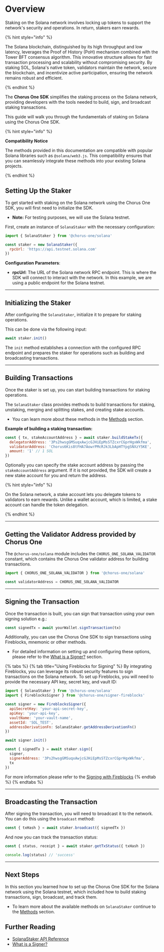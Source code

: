 # Overview

Staking on the Solana network involves locking up tokens to support the network's security and operations. In return, stakers earn rewards.

{% hint style="info" %}

The Solana blockchain, distinguished by its high throughput and low latency, leverages the Proof of History (PoH) mechanism combined with the Tower BFT consensus algorithm. This innovative structure allows for fast transaction processing and scalability without compromising security. By staking SOL, Solana's native token, validators maintain the network, secure the blockchain, and incentivize active participation, ensuring the network remains robust and efficient.

{% endhint %}

The **Chorus One SDK** simplifies the staking process on the Solana network, providing developers with the tools needed to build, sign, and broadcast staking transactions.

This guide will walk you through the fundamentals of staking on Solana using the Chorus One SDK.

{% hint style="info" %}

**Compatibility Notice**

The methods provided in this documentation are compatible with popular Solana libraries such as `@solana/web3.js`. This compatibility ensures that you can seamlessly integrate these methods into your existing Solana projects.

{% endhint %}

## Setting Up the Staker

To get started with staking on the Solana network using the Chorus One SDK, you will first need to initialize the SDK.

- **Note:** For testing purposes, we will use the Solana testnet.

First, create an instance of `SolanaStaker` with the necessary configuration:

```javascript
import { SolanaStaker } from '@chorus-one/solana'

const staker = new SolanaStaker({
  rpcUrl: 'https://api.testnet.solana.com'
})
```

**Configuration Parameters**:

- **rpcUrl**: The URL of the Solana network RPC endpoint. This is where the SDK will connect to interact with the network. In this example, we are using a public endpoint for the Solana testnet.

---

## Initializing the Staker

After configuring the `SolanaStaker`, initialize it to prepare for staking operations.

This can be done via the following input:

```javascript
await staker.init()
```

The `init` method establishes a connection with the configured RPC endpoint and prepares the staker for operations such as building and broadcasting transactions.

---

## Building Transactions

Once the staker is set up, you can start building transactions for staking operations.

The `SolanaStaker` class provides methods to build transactions for staking, unstaking, merging and splitting stakes, and creating stake accounts.

- You can learn more about these methods in the [Methods](methods.md) section.

**Example of building a staking transaction:**

```javascript
const { tx, stakeAccountAddress } = await staker.buildStakeTx({
  delegatorAddress: '3Ps2hwsgGMSuqxAwjcGJHiEpMsSTZcxrCGprHgxWkfma',
  validatorAddress: 'Chorus6Kis8tFHA7AowrPMcRJk3LbApHTYpgSNXzY5KE',
  amount: '1' // 1 SOL
})
```

Optionally you can specify the stake account address by passing the `stakeAccountAddress` argument. If it is not provided, the SDK will create a new stake account for you and return the address.

{% hint style="info" %}

On the Solana network, a stake account lets you delegate tokens to validators to earn rewards. Unlike a wallet account, which is limited, a stake account can handle the token delegation.

{% endhint %}

---

## Getting the Validator Address provided by Chorus One

The `@chorus-one/solana` module includes the `CHORUS_ONE_SOLANA_VALIDATOR` constant, which contains the Chorus One validator address for building transactions.

```javascript
import { CHORUS_ONE_SOLANA_VALIDATOR } from '@chorus-one/solana'

const validatorAddress = CHORUS_ONE_SOLANA_VALIDATOR
```

---

## Signing the Transaction

Once the transaction is built, you can sign that transaction using your own signing solution e.g.:

```js
const signedTx = await yourWallet.signTransaction(tx)
```

Additionally, you can use the Chorus One SDK to sign transactions using Fireblocks, mnemonic or other methods.

- For detailed information on setting up and configuring these options, please refer to the [What is a Signer?](../../signers-explained/what-is-a-signer.md) section.

{% tabs %}
{% tab title="Using Fireblocks for Signing" %}
By integrating Fireblocks, you can leverage its robust security features to sign transactions on the Solana network. To set up Fireblocks, you will need to provide the necessary API key, secret key, and vault ID:

```javascript
import { SolanaStaker } from '@chorus-one/solana'
import { FireblocksSigner } from '@chorus-one/signer-fireblocks'

const signer = new FireblocksSigner({
  apiSecretKey: 'your-api-secret-key',
  apiKey: 'your-api-key',
  vaultName: 'your-vault-name',
  assetId: 'SOL_TEST',
  addressDerivationFn: SolanaStaker.getAddressDerivationFn()
})

await signer.init()

const { signedTx } = await staker.sign({
  signer,
  signerAddress: '3Ps2hwsgGMSuqxAwjcGJHiEpMsSTZcxrCGprHgxWkfma',
  tx
})
```

For more information please refer to the [Signing with Fireblocks](../../signers-explained/fireblocks.md)
{% endtab %}
{% endtabs %}

---

## Broadcasting the Transaction

After signing the transaction, you will need to broadcast it to the network. You can do this using the `broadcast` method:

```javascript
const { txHash } = await staker.broadcast({ signedTx })
```

And now you can track the transaction status:

```javascript
const { status, receipt } = await staker.getTxStatus({ txHash })

console.log(status) // 'success'
```

---

## Next Steps

In this section you learned how to set up the Chorus One SDK for the Solana network using the Solana testnet, which included how to build staking transactions, sign, broadcast, and track them.

- To learn more about the available methods on `SolanaStaker` continue to the [Methods](methods.md) section.

## Further Reading

- [SolanaStaker API Reference](../../docs/classes/solana_src.SolanaStaker.md)
- [What is a Signer?](../../signers-explained/what-is-a-signer.md)
